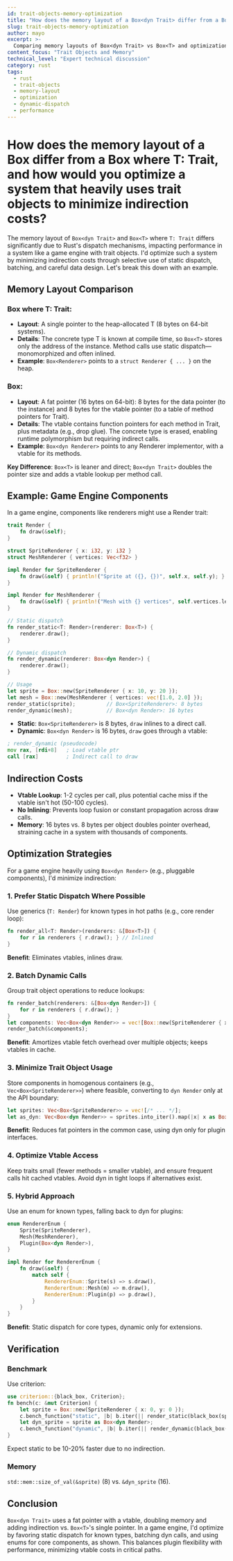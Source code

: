 ```yaml
---
id: trait-objects-memory-optimization
title: "How does the memory layout of a Box<dyn Trait> differ from a Box<T> where T: Trait, and how would you optimize a system that heavily uses trait objects to minimize indirection costs?"
slug: trait-objects-memory-optimization
author: mayo
excerpt: >-
  Comparing memory layouts of Box<dyn Trait> vs Box<T> and optimization strategies for systems heavily using trait objects to minimize indirection costs
content_focus: "Trait Objects and Memory"
technical_level: "Expert technical discussion"
category: rust
tags:
  - rust
  - trait-objects
  - memory-layout
  - optimization
  - dynamic-dispatch
  - performance
---
```


# How does the memory layout of a Box<dyn Trait> differ from a Box<T> where T: Trait, and how would you optimize a system that heavily uses trait objects to minimize indirection costs?

The memory layout of `Box<dyn Trait>` and `Box<T>` where `T: Trait` differs significantly due to Rust's dispatch mechanisms, impacting performance in a system like a game engine with trait objects. I'd optimize such a system by minimizing indirection costs through selective use of static dispatch, batching, and careful data design. Let's break this down with an example.

## Memory Layout Comparison

### Box<T> where T: Trait:
- **Layout**: A single pointer to the heap-allocated T (8 bytes on 64-bit systems).
- **Details**: The concrete type T is known at compile time, so `Box<T>` stores only the address of the instance. Method calls use static dispatch—monomorphized and often inlined.
- **Example**: `Box<Renderer>` points to a `struct Renderer { ... }` on the heap.

### Box<dyn Trait>:
- **Layout**: A fat pointer (16 bytes on 64-bit): 8 bytes for the data pointer (to the instance) and 8 bytes for the vtable pointer (to a table of method pointers for Trait).
- **Details**: The vtable contains function pointers for each method in Trait, plus metadata (e.g., drop glue). The concrete type is erased, enabling runtime polymorphism but requiring indirect calls.
- **Example**: `Box<dyn Renderer>` points to any Renderer implementor, with a vtable for its methods.

**Key Difference**: `Box<T>` is leaner and direct; `Box<dyn Trait>` doubles the pointer size and adds a vtable lookup per method call.

## Example: Game Engine Components

In a game engine, components like renderers might use a Render trait:

```rust
trait Render {
    fn draw(&self);
}

struct SpriteRenderer { x: i32, y: i32 }
struct MeshRenderer { vertices: Vec<f32> }

impl Render for SpriteRenderer {
    fn draw(&self) { println!("Sprite at ({}, {})", self.x, self.y); }
}

impl Render for MeshRenderer {
    fn draw(&self) { println!("Mesh with {} vertices", self.vertices.len()); }
}

// Static dispatch
fn render_static<T: Render>(renderer: Box<T>) {
    renderer.draw();
}

// Dynamic dispatch
fn render_dynamic(renderer: Box<dyn Render>) {
    renderer.draw();
}

// Usage
let sprite = Box::new(SpriteRenderer { x: 10, y: 20 });
let mesh = Box::new(MeshRenderer { vertices: vec![1.0, 2.0] });
render_static(sprite);          // Box<SpriteRenderer>: 8 bytes
render_dynamic(mesh);           // Box<dyn Render>: 16 bytes
```

- **Static**: `Box<SpriteRenderer>` is 8 bytes, `draw` inlines to a direct call.
- **Dynamic**: `Box<dyn Render>` is 16 bytes, `draw` goes through a vtable:

```asm
; render_dynamic (pseudocode)
mov rax, [rdi+8]   ; Load vtable ptr
call [rax]         ; Indirect call to draw
```

## Indirection Costs

- **Vtable Lookup**: 1-2 cycles per call, plus potential cache miss if the vtable isn't hot (50-100 cycles).
- **No Inlining**: Prevents loop fusion or constant propagation across draw calls.
- **Memory**: 16 bytes vs. 8 bytes per object doubles pointer overhead, straining cache in a system with thousands of components.

## Optimization Strategies

For a game engine heavily using `Box<dyn Render>` (e.g., pluggable components), I'd minimize indirection:

### 1. Prefer Static Dispatch Where Possible

Use generics (`T: Render`) for known types in hot paths (e.g., core render loop):

```rust
fn render_all<T: Render>(renderers: &[Box<T>]) {
    for r in renderers { r.draw(); } // Inlined
}
```

**Benefit**: Eliminates vtables, inlines draw.

### 2. Batch Dynamic Calls

Group trait object operations to reduce lookups:

```rust
fn render_batch(renderers: &[Box<dyn Render>]) {
    for r in renderers { r.draw(); }
}
let components: Vec<Box<dyn Render>> = vec![Box::new(SpriteRenderer { x: 0, y: 0 })];
render_batch(&components);
```

**Benefit**: Amortizes vtable fetch overhead over multiple objects; keeps vtables in cache.

### 3. Minimize Trait Object Usage

Store components in homogenous containers (e.g., `Vec<Box<SpriteRenderer>>`) where feasible, converting to `dyn Render` only at the API boundary:

```rust
let sprites: Vec<Box<SpriteRenderer>> = vec![/* ... */];
let as_dyn: Vec<Box<dyn Render>> = sprites.into_iter().map(|x| x as Box<dyn Render>).collect();
```

**Benefit**: Reduces fat pointers in the common case, using dyn only for plugin interfaces.

### 4. Optimize Vtable Access

Keep traits small (fewer methods = smaller vtable), and ensure frequent calls hit cached vtables. Avoid dyn in tight loops if alternatives exist.

### 5. Hybrid Approach

Use an enum for known types, falling back to dyn for plugins:

```rust
enum RendererEnum {
    Sprite(SpriteRenderer),
    Mesh(MeshRenderer),
    Plugin(Box<dyn Render>),
}

impl Render for RendererEnum {
    fn draw(&self) {
        match self {
            RendererEnum::Sprite(s) => s.draw(),
            RendererEnum::Mesh(m) => m.draw(),
            RendererEnum::Plugin(p) => p.draw(),
        }
    }
}
```

**Benefit**: Static dispatch for core types, dynamic only for extensions.

## Verification

### Benchmark

Use criterion:

```rust
use criterion::{black_box, Criterion};
fn bench(c: &mut Criterion) {
    let sprite = Box::new(SpriteRenderer { x: 0, y: 0 });
    c.bench_function("static", |b| b.iter(|| render_static(black_box(sprite.clone()))));
    let dyn_sprite = sprite as Box<dyn Render>;
    c.bench_function("dynamic", |b| b.iter(|| render_dynamic(black_box(dyn_sprite.clone()))));
}
```

Expect static to be 10-20% faster due to no indirection.

### Memory

`std::mem::size_of_val(&sprite)` (8) vs. `&dyn_sprite` (16).

## Conclusion

`Box<dyn Trait>` uses a fat pointer with a vtable, doubling memory and adding indirection vs. `Box<T>`'s single pointer. In a game engine, I'd optimize by favoring static dispatch for known types, batching dyn calls, and using enums for core components, as shown. This balances plugin flexibility with performance, minimizing vtable costs in critical paths.
